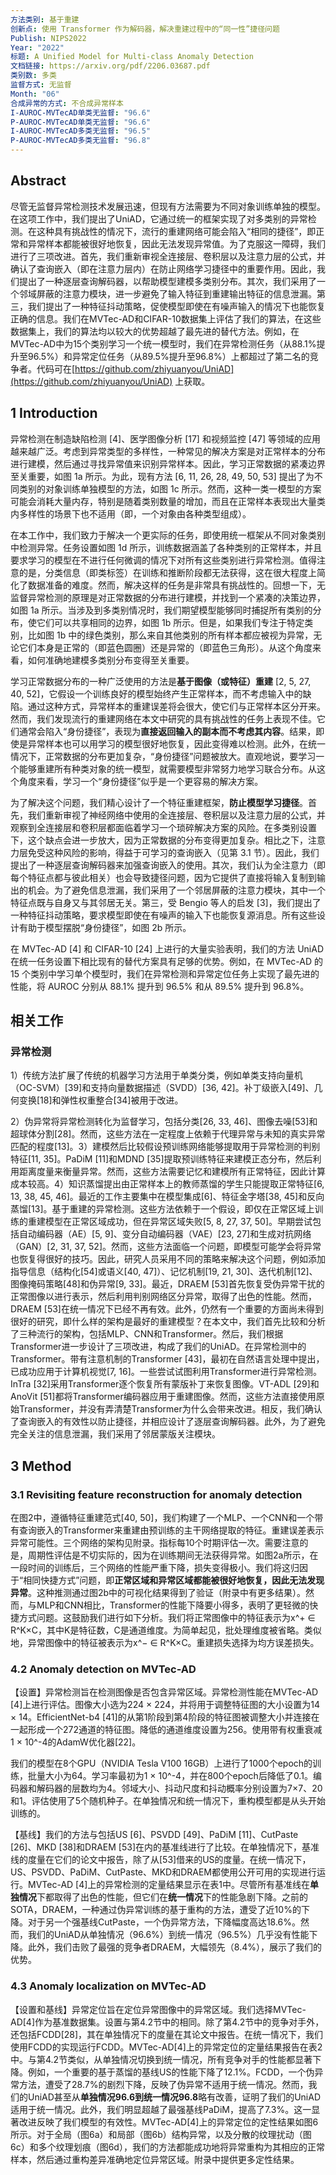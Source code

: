 ```yaml
---
方法类别: 基于重建
创新点: 使用 Transformer 作为解码器，解决重建过程中的“同一性”捷径问题
Publish: NIPS2022
Year: "2022"
标题: A Unified Model for Multi-class Anomaly Detection
文档链接: https://arxiv.org/pdf/2206.03687.pdf
类别数: 多类
监督方式: 无监督
Month: "06"
合成异常的方式: 不合成异常样本
I-AUROC-MVTecAD单类无监督: "96.6"
P-AUROC-MVTecAD单类无监督: "96.6"
I-AUROC-MVTecAD多类无监督: "96.5"
P-AUROC-MVTecAD多类无监督: "96.8"
---
```

## Abstract

尽管无监督异常检测技术发展迅速，但现有方法需要为不同对象训练单独的模型。在这项工作中，我们提出了UniAD，它通过统一的框架实现了对多类别的异常检测。在这种具有挑战性的情况下，流行的重建网络可能会陷入“相同的捷径”，即正常和异常样本都能被很好地恢复，因此无法发现异常值。为了克服这一障碍，我们进行了三项改进。首先，我们重新审视全连接层、卷积层以及注意力层的公式，并确认了查询嵌入（即在注意力层内）在防止网络学习捷径中的重要作用。因此，我们提出了一种逐层查询解码器，以帮助模型建模多类别分布。其次，我们采用了一个邻域屏蔽的注意力模块，进一步避免了输入特征到重建输出特征的信息泄漏。第三，我们提出了一种特征抖动策略，促使模型即使在有噪声输入的情况下也能恢复正确的信息。我们在MVTec-AD和CIFAR-10数据集上评估了我们的算法，在这些数据集上，我们的算法均以较大的优势超越了最先进的替代方法。例如，在MVTec-AD中为15个类别学习一个统一模型时，我们在异常检测任务（从88.1%提升至96.5%）和异常定位任务（从89.5%提升至96.8%）上都超过了第二名的竞争者。代码可在[https://github.com/zhiyuanyou/UniAD](https://github.com/zhiyuanyou/UniAD) 上获取。

## 1 Introduction

异常检测在制造缺陷检测 [4]、医学图像分析 [17] 和视频监控 [47] 等领域的应用越来越广泛。考虑到异常类型的多样性，一种常见的解决方案是对正常样本的分布进行建模，然后通过寻找异常值来识别异常样本。因此，学习正常数据的紧凑边界至关重要，如图 1a 所示。为此，现有方法 [6, 11, 26, 28, 49, 50, 53] 提出了为不同类别的对象训练单独模型的方法，如图 1c 所示。然而，这种一类一模型的方案可能会消耗大量内存，特别是随着类别数量的增加，而且在正常样本表现出大量类内多样性的场景下也不适用（即，一个对象由各种类型组成）。

在本工作中，我们致力于解决一个更实际的任务，即使用统一框架从不同对象类别中检测异常。任务设置如图 1d 所示，训练数据涵盖了各种类别的正常样本，并且要求学习的模型在不进行任何微调的情况下对所有这些类别进行异常检测。值得注意的是，分类信息（即类标签）在训练和推断阶段都无法获得，这在很大程度上简化了数据准备的难度。然而，解决这样的任务是非常具有挑战性的。回想一下，无监督异常检测的原理是对正常数据的分布进行建模，并找到一个紧凑的决策边界，如图 1a 所示。当涉及到多类别情况时，我们期望模型能够同时捕捉所有类别的分布，使它们可以共享相同的边界，如图 1b 所示。但是，如果我们专注于特定类别，比如图 1b 中的绿色类别，那么来自其他类别的所有样本都应被视为异常，无论它们本身是正常的（即蓝色圆圈）还是异常的（即蓝色三角形）。从这个角度来看，如何准确地建模多类别分布变得至关重要。

学习正常数据分布的一种广泛使用的方法是**基于图像（或特征）重建** [2, 5, 27, 40, 52]，它假设一个训练良好的模型始终产生正常样本，而不考虑输入中的缺陷。通过这种方式，异常样本的重建误差将会很大，使它们与正常样本区分开来。然而，我们发现流行的重建网络在本文中研究的具有挑战性的任务上表现不佳。它们通常会陷入“身份捷径”，表现为**直接返回输入的副本而不考虑其内容**。结果，即使是异常样本也可以用学习的模型很好地恢复，因此变得难以检测。此外，在统一情况下，正常数据的分布更加复杂，“身份捷径”问题被放大。直观地说，要学习一个能够重建所有种类对象的统一模型，就需要模型非常努力地学习联合分布。从这个角度来看，学习一个“身份捷径”似乎是一个更容易的解决方案。

为了解决这个问题，我们精心设计了一个特征重建框架，**防止模型学习捷径**。首先，我们重新审视了神经网络中使用的全连接层、卷积层以及注意力层的公式，并观察到全连接层和卷积层都面临着学习一个琐碎解决方案的风险。在多类别设置下，这个缺点会进一步放大，因为正常数据的分布变得更加复杂。相比之下，注意力层免受这种风险的影响，得益于可学习的查询嵌入（见第 3.1 节）。因此，我们提出了一种逐层查询解码器来加强查询嵌入的使用。其次，我们认为全注意力（即每个特征点都与彼此相关）也会导致捷径问题，因为它提供了直接将输入复制到输出的机会。为了避免信息泄漏，我们采用了一个邻居屏蔽的注意力模块，其中一个特征点既与自身又与其邻居无关。第三，受 Bengio 等人的启发 [3]，我们提出了一种特征抖动策略，要求模型即使在有噪声的输入下也能恢复源消息。所有这些设计有助于模型摆脱“身份捷径”，如图 2b 所示。

在 MVTec-AD [4] 和 CIFAR-10 [24] 上进行的大量实验表明，我们的方法 UniAD 在统一任务设置下相比现有的替代方案具有足够的优势。例如，在 MVTec-AD 的 15 个类别中学习单个模型时，我们在异常检测和异常定位任务上实现了最先进的性能，将 AUROC 分别从 88.1% 提升到 96.5% 和从 89.5% 提升到 96.8%。

## 相关工作

### 异常检测

1）传统方法扩展了传统的机器学习方法用于单类分类，例如单类支持向量机（OC-SVM）[39]和支持向量数据描述（SVDD）[36, 42]。补丁级嵌入[49]、几何变换[18]和弹性权重整合[34]被用于改进。

2）伪异常将异常检测转化为监督学习，包括分类[26, 33, 46]、图像去噪[53]和超球体分割[28]。然而，这些方法在一定程度上依赖于代理异常与未知的真实异常匹配的程度[13]。3）建模然后比较假设预训练网络能够提取用于异常检测的判别特征[11, 35]。PaDiM [11]和MDND [35]提取预训练特征来建模正态分布，然后利用距离度量来衡量异常。然而，这些方法需要记忆和建模所有正常特征，因此计算成本较高。4）知识蒸馏提出由正常样本上的教师蒸馏的学生只能提取正常特征[6, 13, 38, 45, 46]。最近的工作主要集中在模型集成[6]、特征金字塔[38, 45]和反向蒸馏[13]。基于重建的异常检测。这些方法依赖于一个假设，即仅在正常区域上训练的重建模型在正常区域成功，但在异常区域失败[5, 8, 27, 37, 50]。早期尝试包括自动编码器（AE）[5, 9]、变分自动编码器（VAE）[23, 27]和生成对抗网络（GAN）[2, 31, 37, 52]。然而，这些方法面临一个问题，即模型可能学会将异常也恢复得很好的技巧。因此，研究人员采用不同的策略来解决这个问题，例如添加指导信息（结构化[54]或语义[40, 47]）、记忆机制[19, 21, 30]、迭代机制[12]、图像掩码策略[48]和伪异常[9, 33]。最近，DRAEM [53]首先恢复受伪异常干扰的正常图像以进行表示，然后利用判别网络区分异常，取得了出色的性能。然而，DRAEM [53]在统一情况下已经不再有效。此外，仍然有一个重要的方面尚未得到很好的研究，即什么样的架构是最好的重建模型？在本文中，我们首先比较和分析了三种流行的架构，包括MLP、CNN和Transformer。然后，我们根据Transformer进一步设计了三项改进，构成了我们的UniAD。在异常检测中的Transformer。带有注意机制的Transformer [43]，最初在自然语言处理中提出，已成功应用于计算机视觉[7, 16]。一些尝试试图利用Transformer进行异常检测。InTra [32]采用Transformer逐个恢复所有蒙版补丁来恢复图像。VT-ADL [29]和AnoVit [51]都将Transformer编码器应用于重建图像。然而，这些方法直接使用原始Transformer，并没有弄清楚Transformer为什么会带来改进。相反，我们确认了查询嵌入的有效性以防止捷径，并相应设计了逐层查询解码器。此外，为了避免完全关注的信息泄漏，我们采用了邻居蒙版关注模块。
## 3 Method

### 3.1 Revisiting feature reconstruction for anomaly detection

在图2中，遵循特征重建范式[40, 50]，我们构建了一个MLP、一个CNN和一个带有查询嵌入的Transformer来重建由预训练的主干网络提取的特征。重建误差表示异常可能性。三个网络的架构见附录。指标每10个时期评估一次。需要注意的是，周期性评估是不切实际的，因为在训练期间无法获得异常。如图2a所示，在一段时间的训练后，三个网络的性能严重下降，损失变得极小。我们将这归因于“相同快捷方式”问题，即**正常区域和异常区域都能被很好地恢复，因此无法发现异常**。这种推测通过图2b中的可视化结果得到了验证（附录中有更多结果）。然而，与MLP和CNN相比，Transformer的性能下降要小得多，表明了更轻微的快捷方式问题。这鼓励我们进行如下分析。我们将正常图像中的特征表示为x^+ ∈ R^K×C，其中K是特征数，C是通道维度。为简单起见，批处理维度被省略。类似地，异常图像中的特征被表示为x^− ∈ R^K×C。重建损失选择为均方误差损失。

### 4.2 Anomaly detection on MVTec-AD

【设置】异常检测旨在检测图像是否包含异常区域。异常检测性能在MVTec-AD [4]上进行评估。图像大小选为224 × 224，并将用于调整特征图的大小设置为14 × 14。EfficientNet-b4 [41]的从第1阶段到第4阶段的特征图被调整大小并连接在一起形成一个272通道的特征图。降低的通道维度设置为256。使用带有权重衰减1 × 10^-4的AdamW优化器[22]。

我们的模型在8个GPU（NVIDIA Tesla V100 16GB）上进行了1000个epoch的训练，批量大小为64。学习率最初为1 × 10^-4，并在800个epoch后降低了0.1。编码器和解码器的层数均为4。邻域大小、抖动尺度和抖动概率分别设置为7×7、20和1。评估使用了5个随机种子。在单独情况和统一情况下，重构模型都是从头开始训练的。

【基线】我们的方法与包括US [6]、PSVDD [49]、PaDiM [11]、CutPaste [26]、MKD [38]和DRAEM [53]在内的基准线进行了比较。在单独情况下，基准线的度量在它们的论文中报告，除了从[53]借来的US的度量。在统一情况下，US、PSVDD、PaDiM、CutPaste、MKD和DRAEM都使用公开可用的实现进行运行。MVTec-AD [4]上的异常检测的定量结果显示在表1中。尽管所有基准线在**单独情况**下都取得了出色的性能，但它们在**统一情况**下的性能急剧下降。之前的SOTA，DRAEM，一种通过伪异常训练的基于重构的方法，遭受了近10%的下降。对于另一个强基线CutPaste，一个伪异常方法，下降幅度高达18.6%。然而，我们的UniAD从单独情况（96.6%）到统一情况（96.5%）几乎没有性能下降。此外，我们击败了最强的竞争者DRAEM，大幅领先（8.4%），展示了我们的优势。

### 4.3 Anomaly localization on MVTec-AD

【设置和基线】异常定位旨在定位异常图像中的异常区域。我们选择MVTec-AD[4]作为基准数据集。设置与第4.2节中的相同。除了第4.2节中的竞争对手外，还包括FCDD[28]，其在单独情况下的度量在其论文中报告。在统一情况下，我们使用FCDD的实现运行FCDD。MVTec-AD[4]上的异常定位的定量结果报告在表2中。与第4.2节类似，从单独情况切换到统一情况，所有竞争对手的性能都显著下降。例如，一个重要的基于蒸馏的基线US的性能下降了12.1%。FCDD，一个伪异常方法，遭受了28.7%的剧烈下降，反映了伪异常不适用于统一情况。然而，我们的UniAD甚至从**单独情况96.6到统一情况96.8**略有改善，证明了我们的UniAD适用于统一情况。此外，我们明显超越了最强基线PaDiM，提高了7.3%。这一显著改进反映了我们模型的有效性。MVTec-AD[4]上的异常定位的定性结果如图6所示。对于全局（图6a）和局部（图6b）结构异常，以及分散的纹理扰动（图6c）和多个纹理划痕（图6d），我们的方法都能成功地将异常重构为其相应的正常样本，然后通过重构差异准确地定位异常区域。附录中提供更多定性结果。